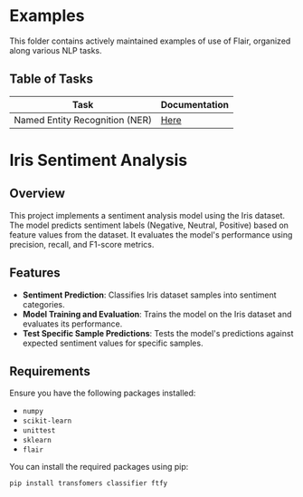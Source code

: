 # Examples

This folder contains actively maintained examples of use of Flair, organized along various NLP tasks.

## Table of Tasks

| Task                          | Documentation
| ----------------------------- | -------------
| Named Entity Recognition (NER) | [Here](ner/)

# Iris Sentiment Analysis

## Overview

This project implements a sentiment analysis model using the Iris dataset. The model predicts sentiment labels (Negative, Neutral, Positive) based on feature values from the dataset. It evaluates the model's performance using precision, recall, and F1-score metrics.

## Features

- **Sentiment Prediction**: Classifies Iris dataset samples into sentiment categories.
- **Model Training and Evaluation**: Trains the model on the Iris dataset and evaluates its performance.
- **Test Specific Sample Predictions**: Tests the model's predictions against expected sentiment values for specific samples.

## Requirements

Ensure you have the following packages installed:

- `numpy`
- `scikit-learn`
- `unittest`
- `sklearn`
- `flair`

You can install the required packages using pip:

```bash
pip install transfomers classifier ftfy


